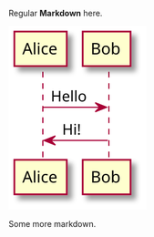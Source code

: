 Regular **Markdown** here.

<!--
@startuml firstDiagram

Alice -> Bob: Hello
Bob -> Alice: Hi!
		
@enduml
-->

![](firstDiagram.svg)

Some more markdown.

